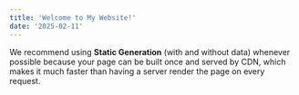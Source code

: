 ```yaml
---
title: 'Welcome to My Website!'
date: '2025-02-11'
---
```

 
We recommend using **Static Generation** (with and without data) whenever possible because your page can be built once and served by CDN, which makes it much faster than having a server render the page on every request.